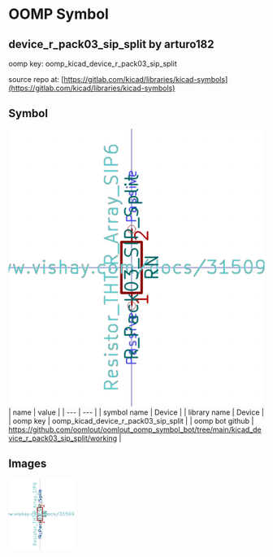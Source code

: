 # OOMP Symbol  
## device_r_pack03_sip_split  by arturo182  
  
oomp key: oomp_kicad_device_r_pack03_sip_split  
  
source repo at: [https://gitlab.com/kicad/libraries/kicad-symbols](https://gitlab.com/kicad/libraries/kicad-symbols)  
## Symbol  
  
[![working.png](working_600.png)](working.png)  
| name | value | 
| --- | --- | 
| symbol name | Device | 
| library name | Device | 
| oomp key | oomp_kicad_device_r_pack03_sip_split | 
| oomp bot github | https://github.com/oomlout/oomlout_oomp_symbol_bot/tree/main/kicad_device_r_pack03_sip_split/working | 
## Images  
  
[![working.png](working_140.png)](working.png)  
